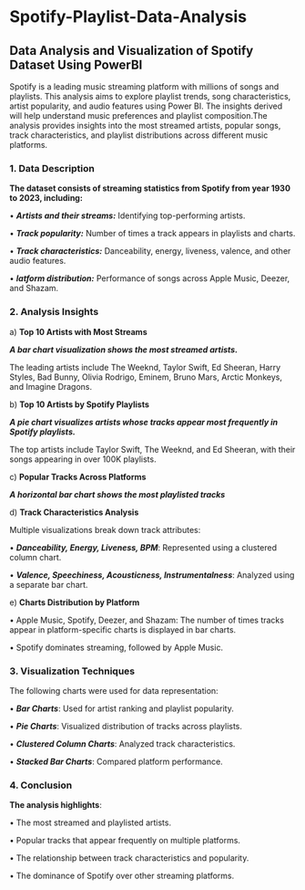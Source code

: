 # Spotify-Playlist-Data-Analysis
## Data Analysis and Visualization of Spotify Dataset Using PowerBI

Spotify is a leading music streaming platform with millions of songs and playlists. This analysis aims to explore playlist trends, song characteristics, artist popularity, and audio features using Power BI. The insights derived will help understand music preferences and playlist composition.The analysis provides insights into the most streamed artists, popular songs, track characteristics, and playlist distributions across different music platforms.

### 1. Data Description

**The dataset consists of streaming statistics from Spotify from year 1930 to 2023, including:**

•	***Artists and their streams:*** Identifying top-performing artists.

•	***Track popularity:*** Number of times a track appears in playlists and charts.

•	***Track characteristics:*** Danceability, energy, liveness, valence, and other audio features.

•	***latform distribution:*** Performance of songs across Apple Music, Deezer, and Shazam.

### 2. Analysis Insights
a) **Top 10 Artists with Most Streams**

***A bar chart visualization shows the most streamed artists.*** 

The leading artists include The Weeknd, Taylor Swift, Ed Sheeran, Harry Styles, Bad Bunny, Olivia Rodrigo, Eminem, Bruno Mars, Arctic Monkeys, and Imagine Dragons.

b) **Top 10 Artists by Spotify Playlists**

***A pie chart visualizes artists whose tracks appear most frequently in Spotify playlists.*** 

The top artists include Taylor Swift, The Weeknd, and Ed Sheeran, with their songs appearing in over 100K playlists.

c) **Popular Tracks Across Platforms**

***A horizontal bar chart shows the most playlisted tracks***

d) **Track Characteristics Analysis**

Multiple visualizations break down track attributes:

•	***Danceability, Energy, Liveness, BPM***: Represented using a clustered column chart.

•	***Valence, Speechiness, Acousticness, Instrumentalness***: Analyzed using a separate bar chart.

e) **Charts Distribution by Platform**

•	Apple Music, Spotify, Deezer, and Shazam: The number of times tracks appear in platform-specific charts is displayed in bar charts.

•	Spotify dominates streaming, followed by Apple Music.

### 3. Visualization Techniques
The following charts were used for data representation:

•	***Bar Charts***: Used for artist ranking and playlist popularity.

•	***Pie Charts***: Visualized distribution of tracks across playlists.

•	***Clustered Column Charts***: Analyzed track characteristics.

•	***Stacked Bar Charts***: Compared platform performance.

### 4. Conclusion
**The analysis highlights**:

•	The most streamed and playlisted artists.

•	Popular tracks that appear frequently on multiple platforms.

•	The relationship between track characteristics and popularity.

•	The dominance of Spotify over other streaming platforms.
 
